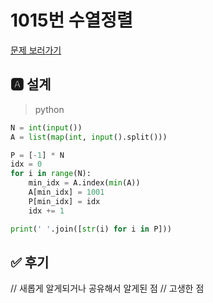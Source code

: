 
# 1015번 수열정렬
[문제 보러가기](https://www.acmicpc.net/problem/1015)

## 🅰 설계
> python

```py
N = int(input())
A = list(map(int, input().split()))

P = [-1] * N
idx = 0
for i in range(N):
    min_idx = A.index(min(A))
    A[min_idx] = 1001
    P[min_idx] = idx
    idx += 1

print(' '.join([str(i) for i in P]))
```
## ✅ 후기
// 새롭게 알게되거나 공유해서 알게된 점
// 고생한 점
